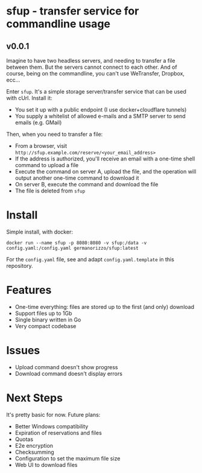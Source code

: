 # sfup - transfer service for commandline usage
## v0.0.1

Imagine to have two headless servers, and needing to transfer a file between them. But the servers cannot connect to each other. And of course, being on the commandline, you can't use WeTransfer, Dropbox, ecc...

Enter `sfup`. It's a simple storage server/transfer service that can be used with cUrl. Install it:

- You set it up with a public endpoint (I use docker+cloudflare tunnels)
- You supply a whitelist of allowed e-mails and a SMTP server to send emails (e.g. GMail)

Then, when you need to transfer a file:

- From a browser, visit `http://sfup.example.com/reserve/<your_email_address>`
- If the address is authorized, you'll receive an email with a one-time shell command to upload a file
- Execute the command on server A, upload the file, and the operation will output another one-time command to download it
- On server B, execute the command and download the file
- The file is deleted from `sfup`

# Install

Simple install, with docker:

`docker run --name sfup -p 8080:8080 -v sfup:/data -v config.yaml:/config.yaml germanorizzo/sfup:latest`

For the `config.yaml` file, see and adapt `config.yaml.template` in this repository.

# Features

- One-time everything: files are stored up to the first (and only) download
- Support files up to 1Gb
- Single binary written in Go
- Very compact codebase

# Issues

- Upload command doesn't show progress
- Download command doesn't display errors

# Next Steps

It's pretty basic for now. Future plans:

- Better Windows compatibility
- Expiration of reservations and files
- Quotas
- E2e encryption
- Checksumming
- Configuration to set the maximum file size
- Web UI to download files
